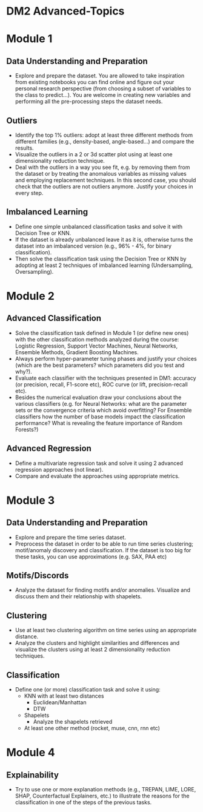 # DM2 Advanced-Topics

# Module 1

## Data Understanding and Preparation
- Explore and prepare the dataset. You are allowed to take inspiration from existing notebooks you can find online and figure out your personal research perspective (from choosing a subset of variables to the class to predict...). You are welcome in creating new variables and performing all the pre-processing steps the dataset needs.

## Outliers
- Identify the top 1% outliers: adopt at least three different methods from different families (e.g., density-based, angle-based...) and compare the results.
- Visualize the outliers in a 2 or 3d scatter plot using at least one dimensionality reduction technique.
- Deal with the outliers in a way you see fit, e.g. by removing them from the dataset or by treating the anomalous variables as missing values and employing replacement techniques. In this second case, you should check that the outliers are not outliers anymore. Justify your choices in every step.

## Imbalanced Learning
- Define one simple unbalanced classification tasks and solve it with Decision Tree or KNN.
- If the dataset is already unbalanced leave it as it is, otherwise turns the dataset into an imbalanced version (e.g., 96% - 4%, for binary classification).
- Then solve the classification task using the Decision Tree or KNN by adopting at least 2 techniques of imbalanced learning (Undersampling, Oversampling).

# Module 2

## Advanced Classification
- Solve the classification task defined in Module 1 (or define new ones) with the other classification methods analyzed during the course: Logistic Regression, Support Vector Machines, Neural Networks, Ensemble Methods, Gradient Boosting Machines.
- Always perform hyper-parameter tuning phases and justify your choices (which are the best parameters? which parameters did you test and why?).
- Evaluate each classifier with the techniques presented in DM1: accuracy (or precision, recall, F1-score etc), ROC curve (or lift, precision-recall etc).
- Besides the numerical evaluation draw your conclusions about the various classifiers (e.g. for Neural Networks: what are the parameter sets or the convergence criteria which avoid overfitting? For Ensemble classifiers how the number of base models impact the classification performance? What is revealing the feature importance of Random Forests?)

## Advanced Regression
- Define a multivariate regression task and solve it using 2 advanced regression approaches (not linear).
- Compare and evaluate the approaches using appropriate metrics.

# Module 3

## Data Understanding and Preparation
- Explore and prepare the time series dataset.
- Preprocess the dataset in order to be able to run time series clustering; motif/anomaly discovery and classification. If the dataset is too big for these tasks, you can use approximations (e.g. SAX, PAA etc)

## Motifs/Discords
- Analyze the dataset for finding motifs and/or anomalies. Visualize and discuss them and their relationship with shapelets.

## Clustering
- Use at least two clustering algorithm on time series using an appropriate distance.
- Analyze the clusters and highlight similarities and differences and visualize the clusters using at least 2 dimensionality reduction techniques.

## Classification
- Define one (or more) classification task and solve it using:
    - KNN with at least two distances
        - Euclidean/Manhattan
        - DTW
    - Shapelets
        - Analyze the shapelets retrieved
    - At least one other method (rocket, muse, cnn, rnn etc)

# Module 4

## Explainability
- Try to use one or more explanation methods (e.g., TREPAN, LIME, LORE, SHAP, Counterfactual Explainers, etc.) to illustrate the reasons for the classification in one of the steps of the previous tasks.

